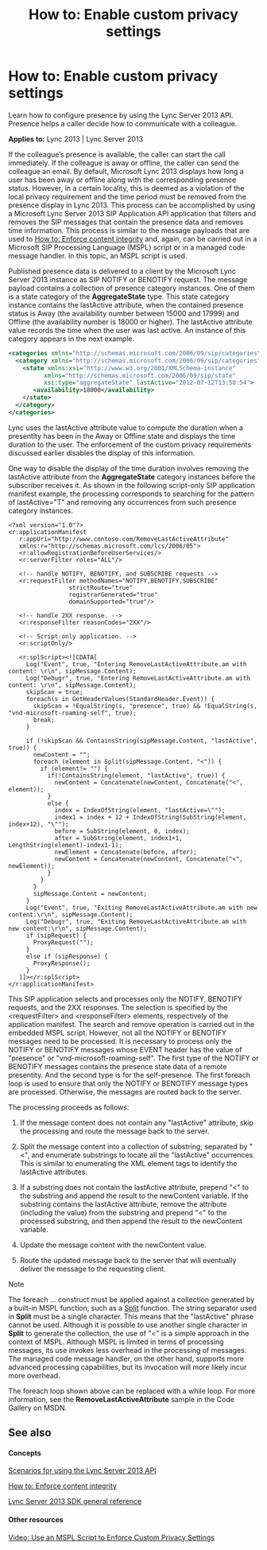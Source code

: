 ﻿---
title: 'How to: Enable custom privacy settings'
TOCTitle: 'How to: Enable custom privacy settings'
ms:assetid: 33d4f997-2607-4314-93b9-1ead701646c4
ms:mtpsurl: https://msdn.microsoft.com/library/Dn439074(v=office.15)
ms:contentKeyID: 57096232
ms.date: 07/24/2014
mtps_version: v=office.15
dev_langs:
- xml
---

# How to: Enable custom privacy settings

Learn how to configure presence by using the Lync Server 2013 API. Presence helps a caller decide how to communicate with a colleague.


**Applies to:** Lync 2013 | Lync Server 2013

If the colleague’s presence is available, the caller can start the call immediately. If the colleague is away or offline, the caller can send the colleague an email. By default, Microsoft Lync 2013 displays how long a user has been away or offline along with the corresponding presence status. However, in a certain locality, this is deemed as a violation of the local privacy requirement and the time period must be removed from the presence display in Lync 2013. This process can be accomplished by using a Microsoft Lync Server 2013 SIP Application API application that filters and removes the SIP messages that contain the presence data and removes time information. This process is similar to the message payloads that are used to [How to: Enforce content integrity](how-to-enforce-content-integrity.md) and, again, can be carried out in a Microsoft SIP Processing Language (MSPL) script or in a managed code message handler. In this topic, an MSPL script is used.

Published presence data is delivered to a client by the Microsoft Lync Server 2013 instance as SIP NOTIFY or BENOTIFY request. The message payload contains a collection of presence category instances. One of them is a state category of the **AggregateState** type. This state category instance contains the lastActive attribute, when the contained presence status is Away (the availability number between 15000 and 17999) and Offline (the availability number is 18000 or higher). The lastActive attribute value records the time when the user was last active. An instance of this category appears in the next example.

```xml
<categories xmlns="http://schemas.microsoft.com/2006/09/sip/categories" uri="sip:sam@contoso.com">
  <category xmlns="http://schemas.microsoft.com/2006/09/sip/categories" name="state" instance="0" publishTime="2012-07-12T13:58:54.237">
    <state xmlns:xsi="http://www.w3.org/2001/XMLSchema-instance" 
          xmlns="http://schemas.microsoft.com/2006/09/sip/state" 
          xsi:type="aggregateState" lastActive="2012-07-12T13:58:54">
       <availability>18000</availability>
    </state>
  </category>
</categories>
```

Lync uses the lastActive attribute value to compute the duration when a presentity has been in the Away or Offline state and displays the time duration to the user. The enforcement of the custom privacy requirements discussed earlier disables the display of this information.

One way to disable the display of the time duration involves removing the lastActive attribute from the **AggregateState** category instances before the subscriber receives it. As shown in the following script-only SIP application manifest example, the processing corresponds to searching for the pattern of lastActive="T" and removing any occurrences from such presence category instances.

    <?xml version="1.0"?>
    <r:applicationManifest
       r:appUri="http://www.contoso.com/RemoveLastActiveAttribute"
       xmlns:r="http://schemas.microsoft.com/lcs/2006/05">
       <r:allowRegistrationBeforeUserServices/>
       <r:serverFilter roles="ALL"/>
    
       <!-- handle NOTIFY, BENOTIFY, and SUBSCRIBE requests -->
       <r:requestFilter methodNames="NOTIFY,BENOTIFY,SUBSCRIBE"
                     strictRoute="true"
                     registrarGenerated="true"
                     domainSupported="true"/>
    
       <!-- handle 2XX response. -->
       <r:responseFilter reasonCodes="2XX"/>
    
       <!-- Script-only application. -->
       <r:scriptOnly/>
    
       <r:splScript><![CDATA[
         Log("Event", true, "Entering RemoveLastActiveAttribute.am with content: \r\n", sipMessage.Content);
         Log("Debugr", true, "Entering RemoveLastActiveAttribute.am with content: \r\n", sipMessage.Content);
         skipScan = true;
         foreach(s in GetHeaderValues(StandardHeader.Event)) {
           skipScan = !EqualString(s, "presence", true) && !EqualString(s, "vnd-microsoft-roaming-self", true);
           break;
         }
         
         if (!skipScan && ContainsString(sipMessage.Content, "lastActive", true)) {
           newContent = "";
           foreach (element in Split(sipMessage.Content, "<")) {
             if (element!= "") {
               if(!ContainsString(element, "lastActive", true)) {
                 newContent = Concatenate(newContent, Concatenate("<", element));
               }
               else {
                 index = IndexOfString(element, "lastActive=\"");
                 index1 = index + 12 + IndexOfString(SubString(element, index+12), "\"");
                 before = SubString(element, 0, index);
                 after = SubString(element, index1+1, LengthString(element)-index1-1);
                 newElement = Concatenate(before, after);
                 newContent = Concatenate(newContent, Concatenate("<", newElement));           
               }
             }
           }
           sipMessage.Content = newContent;
         }
         Log("Event", true, "Exiting RemoveLastActiveAttribute.am with new content:\r\n", sipMessage.Content);
         Log("Debugr", true, "Exiting RemoveLastActiveAttribute.am with new content:\r\n", sipMessage.Content);
         if (sipRequest) {
           ProxyRequest("");
         }
         else if (sipResponse) {
           ProxyResponse();
         }
       ]]></r:splScript>
    </r:applicationManifest>

This SIP application selects and processes only the NOTIFY, BENOTIFY requests, and the 2XX responses. The selection is specified by the \<requestFilter\> and \<responseFilter\> elements, respectively of the application manifest. The search and remove operation is carried out in the embedded MSPL script. However, not all the NOTIFY or BENOTIFY messages need to be processed. It is necessary to process only the NOTIFY or BENOTIFY messages whose EVENT header has the value of "presence" or "vnd-microsoft-roaming-self". The first type of the NOTIFY or BENOTIFY messages contains the presence state data of a remote presentity. And the second type is for the self-presence. The first foreach loop is used to ensure that only the NOTIFY or BENOTIFY message types are processed. Otherwise, the messages are routed back to the server.

The processing proceeds as follows:

1.  If the message content does not contain any "lastActive" attribute, skip the processing and route the message back to the server.

2.  Split the message content into a collection of substring, separated by "\<", and enumerate substrings to locate all the "lastActive" occurrences. This is similar to enumerating the XML element tags to identify the lastActive attributes.

3.  If a substring does not contain the lastActive attribute, prepend "\<" to the substring and append the result to the newContent variable. If the substring contains the lastActive attribute, remove the attribute (including the value) from the substring and prepend "\<" to the processed substring, and then append the result to the newContent variable.

4.  Update the message content with the newContent value.

5.  Route the updated message back to the server that will eventually deliver the message to the requesting client.


> [!NOTE]
> <P>The foreach … construct must be applied against a collection generated by a built-in MSPL function, such as a <A href="https://msdn.microsoft.com/library/hh364633(v=office.15)">Split</A> function. The string separator used in <STRONG>Split</STRONG> must be a single character. This means that the "lastActive" phrase cannot be used. Although it is possible to use another single character in <STRONG>Split</STRONG> to generate the collection, the use of "&lt;" is a simple approach in the context of MSPL. Although MSPL is limited in terms of processing messages, its use invokes less overhead in the processing of messages. The managed code message handler, on the other hand, supports more advanced processing capabilities, but its invocation will more likely incur more overhead.</P>



The foreach loop shown above can be replaced with a while loop. For more information, see the **RemoveLastActiveAttribute** sample in the Code Gallery on MSDN.

## See also

#### Concepts

[Scenarios for using the Lync Server 2013 API](scenarios-for-using-the-lync-server-2013-api.md)

[How to: Enforce content integrity](how-to-enforce-content-integrity.md)

[Lync Server 2013 SDK general reference](lync-server-2013-sdk-general-reference.md)

#### Other resources

[Video: Use an MSPL Script to Enforce Custom Privacy Settings](http://www.microsoft.com/resources/msdn/office/media/video/video.html?cid=ldc%26from=mscomldc%26videoid=235a58e8-1ca5-4aac-aed5-f3df29936a91)

